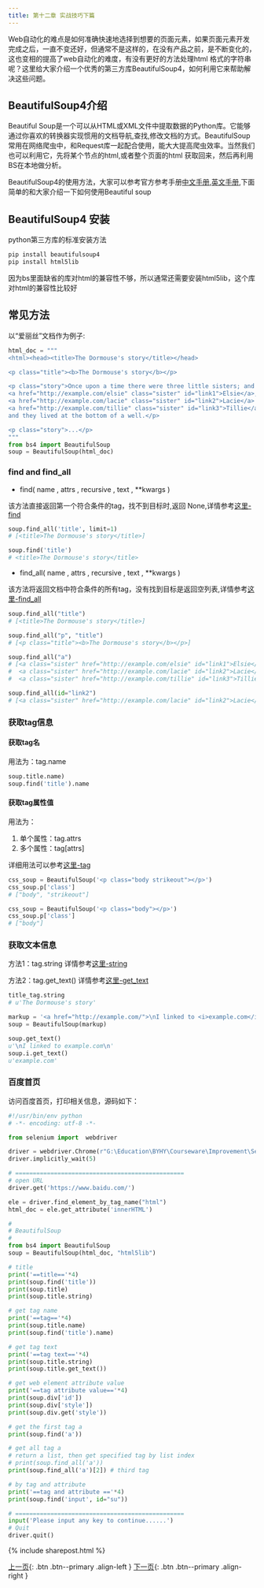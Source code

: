 ```yaml
---
title: 第十二章 实战技巧下篇
---
```


Web自动化的难点是如何准确快速地选择到想要的页面元素，如果页面元素开发完成之后，一直不变还好，但通常不是这样的，在没有产品之前，是不断变化的，这也变相的提高了web自动化的难度，有没有更好的方法处理html 格式的字符串呢？这里给大家介绍一个优秀的第三方库BeautifulSoup4，如何利用它来帮助解决这些问题。

## BeautifulSoup4介绍

Beautiful Soup是一个可以从HTML或XML文件中提取数据的Python库。它能够通过你喜欢的转换器实现惯用的文档导航,查找,修改文档的方式。BeautifulSoup常用在网络爬虫中，和Request库一起配合使用，能大大提高爬虫效率。当然我们也可以利用它，先将某个节点的html,或者整个页面的html 获取回来，然后再利用BS在本地做分析。

BeautifulSoup4的使用方法，大家可以参考官方参考手册[中文手册](https://www.crummy.com/software/BeautifulSoup/bs4/doc.zh/),[英文手册](https://www.crummy.com/software/BeautifulSoup/bs4/doc/),下面简单的和大家介绍一下如何使用Beautiful soup

## BeautifulSoup4 安装

python第三方库的标准安装方法

```py
pip install beautifulsoup4
pip install html5lib
```

因为bs里面缺省的库对html的兼容性不够，所以通常还需要安装html5lib，这个库对html的兼容性比较好

## 常见方法

以“爱丽丝”文档作为例子:

```py
html_doc = """
<html><head><title>The Dormouse's story</title></head>

<p class="title"><b>The Dormouse's story</b></p>

<p class="story">Once upon a time there were three little sisters; and their names were
<a href="http://example.com/elsie" class="sister" id="link1">Elsie</a>,
<a href="http://example.com/lacie" class="sister" id="link2">Lacie</a> and
<a href="http://example.com/tillie" class="sister" id="link3">Tillie</a>;
and they lived at the bottom of a well.</p>

<p class="story">...</p>
"""
from bs4 import BeautifulSoup
soup = BeautifulSoup(html_doc)
```

### find and find_all

+ find( name , attrs , recursive , text , **kwargs )

该方法直接返回第一个符合条件的tag，找不到目标时,返回 None,详情参考[这里-find](https://www.crummy.com/software/BeautifulSoup/bs4/doc.zh/#find)

```py
soup.find_all('title', limit=1)
# [<title>The Dormouse's story</title>]

soup.find('title')
# <title>The Dormouse's story</title>
```

+ find_all( name , attrs , recursive , text , **kwargs )

该方法将返回文档中符合条件的所有tag，没有找到目标是返回空列表,详情参考[这里-find_all](https://www.crummy.com/software/BeautifulSoup/bs4/doc.zh/#find_all)

```py
soup.find_all("title")
# [<title>The Dormouse's story</title>]

soup.find_all("p", "title")
# [<p class="title"><b>The Dormouse's story</b></p>]

soup.find_all("a")
# [<a class="sister" href="http://example.com/elsie" id="link1">Elsie</a>,
#  <a class="sister" href="http://example.com/lacie" id="link2">Lacie</a>,
#  <a class="sister" href="http://example.com/tillie" id="link3">Tillie</a>]

soup.find_all(id="link2")
# [<a class="sister" href="http://example.com/lacie" id="link2">Lacie</a>]
```

### 获取tag信息

#### 获取tag名

用法为：tag.name

```py
soup.title.name)
soup.find('title').name
```

#### 获取tag属性值

用法为：

 1. 单个属性：tag.attrs
 2. 多个属性：tag[attrs]

详细用法可以参考[这里-tag](https://www.crummy.com/software/BeautifulSoup/bs4/doc.zh/#tag)

```py
css_soup = BeautifulSoup('<p class="body strikeout"></p>')
css_soup.p['class']
# ["body", "strikeout"]

css_soup = BeautifulSoup('<p class="body"></p>')
css_soup.p['class']
# ["body"]
```

### 获取文本信息

方法1：tag.string 详情参考[这里-string](https://www.crummy.com/software/BeautifulSoup/bs4/doc.zh/#string)

方法2：tag.get_text() 详情参考[这里-get_text](https://www.crummy.com/software/BeautifulSoup/bs4/doc.zh/#get-text)

```py
title_tag.string
# u'The Dormouse's story'

markup = '<a href="http://example.com/">\nI linked to <i>example.com</i>\n</a>'
soup = BeautifulSoup(markup)

soup.get_text()
u'\nI linked to example.com\n'
soup.i.get_text()
u'example.com'
```

### 百度首页

访问百度首页，打印相关信息，源码如下：

```py
#!/usr/bin/env python
# -*- encoding: utf-8 -*-

from selenium import  webdriver

driver = webdriver.Chrome(r"G:\Education\BYHY\Courseware\Improvement\Selenium\chromedriver.exe")
driver.implicitly_wait(5)

# ================================================
# open URL
driver.get('https://www.baidu.com/')

ele = driver.find_element_by_tag_name("html")
html_doc = ele.get_attribute('innerHTML')

#
# BeautifulSoup
#
from bs4 import BeautifulSoup
soup = BeautifulSoup(html_doc, "html5lib")

# title
print('==title=='*4)
print(soup.find('title'))
print(soup.title)
print(soup.title.string)

# get tag name
print('==tag=='*4)
print(soup.title.name)
print(soup.find('title').name)

# get tag text
print('==tag text=='*4)
print(soup.title.string)
print(soup.title.get_text())

# get web element attribute value
print('==tag attribute value=='*4)
print(soup.div['id'])
print(soup.div['style'])
print(soup.div.get('style'))

# get the first tag a
print(soup.find('a'))

# get all tag a
# return a list, then get specified tag by list index
# print(soup.find_all('a'))
print(soup.find_all('a')[2]) # third tag

# by tag and attribute
print('==tag and attribute =='*4)
print(soup.find('input', id="su"))

# ================================================
input('Please input any key to continue......')
# Quit
driver.quit()
```


{% include sharepost.html %}



[上一页](/doc/tutorial/selenium/11other_skills2/){: .btn .btn--primary .align-left }
[下一页](/doc/tutorial/selenium/13suggestions_on_the_end/){: .btn .btn--primary .align-right }
